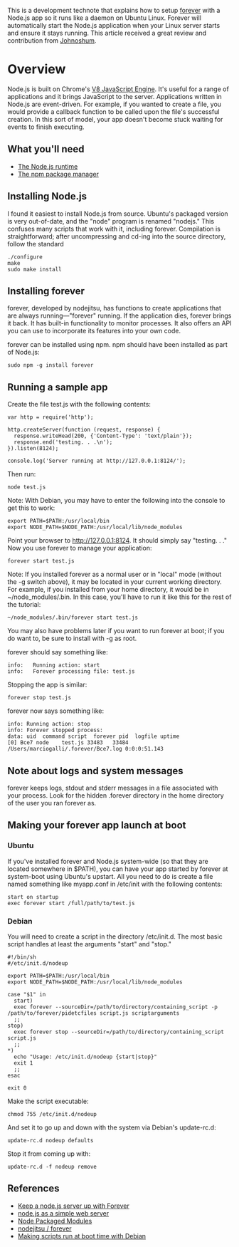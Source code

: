 This is a development technote that explains how to setup [forever](https://github.com/nodejitsu/forever) with a Node.js app so it runs like a daemon on Ubuntu Linux. Forever will automatically start the Node.js application when your Linux server starts and ensure it stays running. This article received a great review and contribution from [Johnoshum](https://github.com/johnoshum).

# Overview 

Node.js is built on Chrome's [V8 JavaScript Engine](http://code.google.com/p/V8).  It's useful for a range of applications and it brings JavaScript to the server.  Applications written in Node.js are event-driven.  For example, if you wanted to create a file, you would provide a callback function to be called upon the file's successful creation.  In this sort of model, your app doesn't become stuck waiting for events to finish executing.


## What you'll need

* [The Node.js runtime](http://nodejs.org)
* [The npm package manager](http://npmjs.org)


## Installing Node.js

I found it easiest to install Node.js from source.  Ubuntu's packaged version is very out-of-date, and the "node" program is renamed "nodejs."  This confuses many scripts that work with it, including forever.  Compilation is straightforward; after uncompressing and cd-ing into the source directory, follow the standard

    ./configure
    make
    sudo make install


## Installing forever 

forever, developed by nodejitsu, has functions to create applications that are always running&mdash;"forever" running.  If the application dies, forever brings it back.  It has built-in functionality to monitor processes.  It also offers an API you can use to incorporate its features into your own code. 

forever can be installed using npm.  npm should have been installed as part of Node.js: 

    sudo npm -g install forever


## Running a sample app 

Create the file test.js with the following contents:

    var http = require('http');

    http.createServer(function (request, response) {
      response.writeHead(200, {'Content-Type': 'text/plain'});
      response.end('testing. . .\n');
    }).listen(8124);

    console.log('Server running at http://127.0.0.1:8124/');

Then run:

    node test.js

Note: With Debian, you may have to enter the following into the console to get this to work:

    export PATH=$PATH:/usr/local/bin
    export NODE_PATH=$NODE_PATH:/usr/local/lib/node_modules

Point your browser to http://127.0.0.1:8124.  It should simply say "testing. . ."  Now you use forever to manage your application:

    forever start test.js

Note: If you installed forever as a normal user or in "local" mode (without the -g switch above), it may be located in your current working directory.  For example, if you installed from your home directory, it would be in ~/node_modules/.bin.  In this case, you'll have to run it like this for the rest of the tutorial:

    ~/node_modules/.bin/forever start test.js

You may also have problems later if you want to run forever at boot; if you do want to, be sure to install with -g as root.

forever should say something like:

    info:   Running action: start
    info:   Forever processing file: test.js

Stopping the app is similar:

    forever stop test.js

forever now says something like:

    info: Running action: stop
    info: Forever stopped process:
    data: uid  command script  forever pid  logfile uptime       
    [0] Bce7 node    test.js 33483   33484 /Users/marciogalli/.forever/Bce7.log 0:0:0:51.143 


## Note about logs and system messages

forever keeps logs, stdout and stderr messages in a file associated with your process.  Look for the hidden .forever directory in the home directory of the user you ran forever as. 


## Making your forever app launch at boot

### Ubuntu
If you've installed forever and Node.js system-wide (so that they are located somewhere in $PATH), you can have your app started by forever at system-boot using Ubuntu's upstart.  All you need to do is create a file named something like myapp.conf in /etc/init with the following contents:

    start on startup
    exec forever start /full/path/to/test.js

### Debian

You will need to create a script in the directory /etc/init.d.  The most basic script handles at least the arguments "start" and "stop."

    #!/bin/sh
    #/etc/init.d/nodeup
    
    export PATH=$PATH:/usr/local/bin
    export NODE_PATH=$NODE_PATH:/usr/local/lib/node_modules
    
    case "$1" in
      start)
      exec forever --sourceDir=/path/to/directory/containing_script -p /path/to/forever/pidetcfiles script.js scriptarguments
      ;;
    stop)
      exec forever stop --sourceDir=/path/to/directory/containing_script script.js
      ;;
    *)
      echo "Usage: /etc/init.d/nodeup {start|stop}"
      exit 1
      ;;
    esac
    
    exit 0

Make the script executable:

    chmod 755 /etc/init.d/nodeup

And set it to go up and down with the system via Debian's update-rc.d:

    update-rc.d nodeup defaults

Stop it from coming up with:
 
    update-rc.d -f nodeup remove


## References

* [Keep a node.js server up with Forever](http://blog.nodejitsu.com/keep-a-nodejs-server-up-with-forever)
* [node.js as a simple web server](http://stackoverflow.com/questions/6084360/node-js-as-a-simple-web-server)
* [Node Packaged Modules](http://npmjs.org/)
* [nodejitsu / forever](https://github.com/nodejitsu/forever)
* [Making scripts run at boot time with Debian](http://www.debian-administration.org/articles/28)

